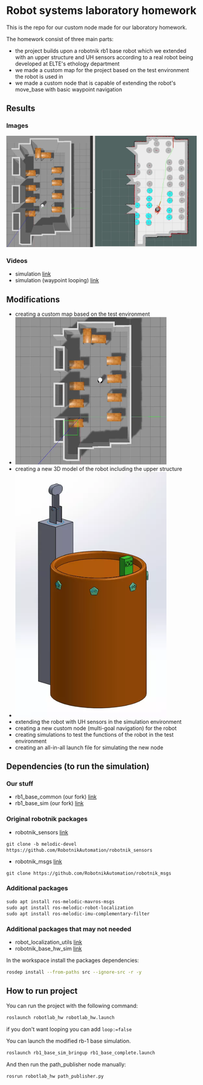 # Robot systems laboratory homework
This is the repo for our custom node made for our laboratory homework.

The homework consist of three main parts:
- the project builds upon a robotnik rb1 base robot which we extended with an upper structure and UH sensors according to a real robot being developed at ELTE's ethology department
- we made a custom map for the project based on the test environment the robot is used in
- we made a custom node that is capable of extending the robot's move_base with basic waypoint navigation

## Results
### Images
<p align="center">
<img src="images/rb1_1.png" width="800" />
</p>

### Videos
 - simulation [link](https://www.youtube.com/watch?v=X01jmzssdb0)
 - simulation (waypoint looping) [link](https://www.youtube.com/watch?v=a97YtZk537k)

## Modifications
 - creating a custom map based on the test environment
 - <img src="images/rb1_2.png" width="400" />
 - creating a new 3D model of the robot including the upper structure
 - <img src="images/rb1_3.png" width="400" />
 - extending the robot with UH sensors in the simulation environment
 - creating a new custom node (multi-goal navigation) for the robot
 - creating simulations to test the functions of the robot in the test environment
 - creating an all-in-all launch file for simulating the new node

## Dependencies (to run the simulation)
### Our stuff
- rb1_base_common (our fork) [link](https://github.com/PhylMacao/rb1_base_common)
- rb1_base_sim (our fork) [link](https://github.com/PhylMacao/rb1_base_sim)

### Original robotnik packages
- robotnik_sensors [link](https://github.com/RobotnikAutomation/robotnik_sensors)
```
git clone -b melodic-devel https://github.com/RobotnikAutomation/robotnik_sensors
```
- robotnik_msgs [link](https://github.com/RobotnikAutomation/robotnik_msgs)
```
git clone https://github.com/RobotnikAutomation/robotnik_msgs
```

### Additional packages
```
sudo apt install ros-melodic-mavros-msgs
sudo apt install ros-melodic-robot-localization
sudo apt install ros-melodic-imu-complementary-filter
```

### Additional packages that may not needed
- robot_localization_utils [link](https://github.com/RobotnikAutomation/robot_localization_utils)
- robotnik_base_hw_sim [link](https://github.com/RobotnikAutomation/robotnik_base_hw_sim)


In the workspace install the packages dependencies:
  ```bash
  rosdep install --from-paths src --ignore-src -r -y
  ```

## How to run project
You can run the project with the following command:
```bash
roslaunch robotlab_hw robotlab_hw.launch
```
if you don't want looping you can add `loop:=false`

You can launch the modified rb-1 base simulation.
```bash
roslaunch rb1_base_sim_bringup rb1_base_complete.launch
```

And then run the path_publisher node manually:
```bash
rosrun robotlab_hw path_publisher.py
```
